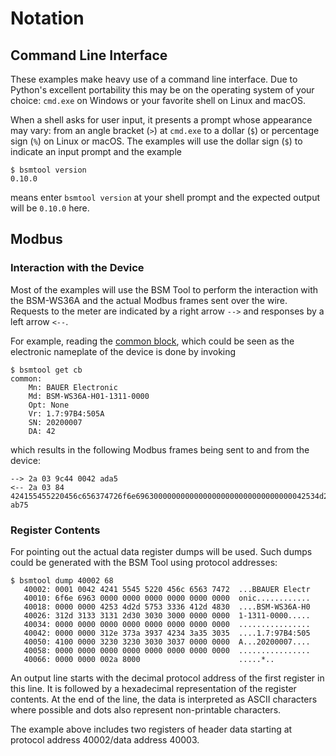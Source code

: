 # Notation

## Command Line Interface

These examples make heavy use of a command line interface. Due to Python's
excellent portability this may be on the operating system of your choice:
`cmd.exe` on Windows or your favorite shell on Linux and macOS.

When a shell asks for user input, it presents a prompt whose appearance may
vary: from an angle bracket (`>`) at `cmd.exe` to a dollar (`$`) or percentage
sign (`%`) on Linux or macOS. The examples will use the dollar sign (`$`) to
indicate an input prompt and the example
```
$ bsmtool version
0.10.0
```
means enter `bsmtool version` at your shell prompt and the expected output will
be `0.10.0` here.


## Modbus

### Interaction with the Device

Most of the examples will use the BSM Tool to perform the interaction with the
BSM-WS36A and the actual Modbus frames sent over the wire.  Requests to the
meter are indicated by a right arrow `-->` and responses by a left arrow `<--`.

For example, reading the [common
block](https://github.com/sunspec/models/blob/8b44dc5c77e601b6acbb8c3153fb4e54ae3617e9/smdx/smdx_00001.xml),
which could be seen as the electronic nameplate of the device is done by invoking
```
$ bsmtool get cb
common:
    Mn: BAUER Electronic
    Md: BSM-WS36A-H01-1311-0000
    Opt: None
    Vr: 1.7:97B4:505A
    SN: 20200007
    DA: 42
```
which results in the following Modbus frames being sent to and from the device:
```
--> 2a 03 9c44 0042 ada5
<-- 2a 03 84 424155455220456c656374726f6e69630000000000000000000000000000000042534d2d57533336412d4830312d313331312d3030303000000000000000000000000000000000000000000000000000312e373a393742343a353035410000003230323030303037000000000000000000000000000000000000000000000000002a8000 ab75
```

### Register Contents

For pointing out the actual data register dumps will be used. Such dumps could
be generated with the BSM Tool using protocol addresses:
```
$ bsmtool dump 40002 68
   40002: 0001 0042 4241 5545 5220 456c 6563 7472  ...BBAUER Electr
   40010: 6f6e 6963 0000 0000 0000 0000 0000 0000  onic............
   40018: 0000 0000 4253 4d2d 5753 3336 412d 4830  ....BSM-WS36A-H0
   40026: 312d 3133 3131 2d30 3030 3000 0000 0000  1-1311-0000.....
   40034: 0000 0000 0000 0000 0000 0000 0000 0000  ................
   40042: 0000 0000 312e 373a 3937 4234 3a35 3035  ....1.7:97B4:505
   40050: 4100 0000 3230 3230 3030 3037 0000 0000  A...20200007....
   40058: 0000 0000 0000 0000 0000 0000 0000 0000  ................
   40066: 0000 0000 002a 8000                      .....*..
```
An output line starts with the decimal protocol address of the first register
in this line. It is followed by a hexadecimal representation of the register
contents. At the end of the line, the data is interpreted as ASCII characters
where possible and dots also represent non-printable characters.

The example above includes two registers of header data starting at protocol
address 40002/data address 40003.
